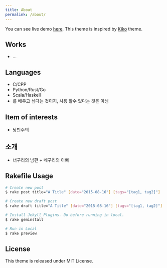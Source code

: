 ```yaml
---
title: About
permalink: /about/
---
```


You can see live demo [here](https://aweekj.github.io/Kiko-plus). This theme is inspired by [Kiko](http://github.com/gfjaru/Kiko) theme.

## Works
- ... 


## Languages
 - C/CPP
 - Python/Rust/Go
 - Scala/Haskell
 - 를 배우고 싶다는 것이지, 사용 할수 있다는 것은 아님

## Item of interests
 - 낭만주의

## 소개
 - 너구리의 남편 + 네구리의 아빠

## Rakefile Usage

```bash
# Create new post
$ rake post title="A Title" [date="2015-08-16"] [tags="[tag1, tag2]"] 

# Create new draft post
$ rake draft title="A Title" [date="2015-08-16"] [tags="[tag1, tag2]"]

# Install Jekyll Plugins. Do before running in local.
$ rake geminstall

# Run in Local
$ rake preview
```

## License

This theme is released under MIT License.

